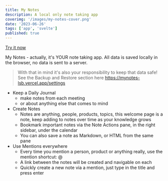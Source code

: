```yaml
---
title: My Notes
description: A local only note taking app
coverimg: '/images/my-notes-cover.png'
date: '2023-06-26'
tags: ['app', 'svelte']
published: true
---
```


[Try it now](https://mynotes-lsb.vercel.app)

My Notes - actually, it's YOUR note taking app. All data is saved locally in the browser, no data is sent to a server.

> With that in mind it's also your responsibility to keep that data safe! See the Backup and Restore section here https://mynotes-lsb.vercel.app/settings

- Keep a Daily Journal
  - make notes from each meeting
  - or about anything else that comes to mind
- Create Notes
  - Notes are anything, people, products, topics, this welcome page is a note, keep adding to notes over time as your knowledge grows
  - Bookmark important notes via the Note Actions pane, in the right sidebar, under the calendar
  - You can also save a note as Markdown, or HTML from the same pane
- Use Mentions everywhere
  - Every time you mention a person, product or anything really, use the mention shortcut: @
  - A link between the notes will be created and navigable on each
  - Quickly create a new note via a mention, just type in the title and press enter
